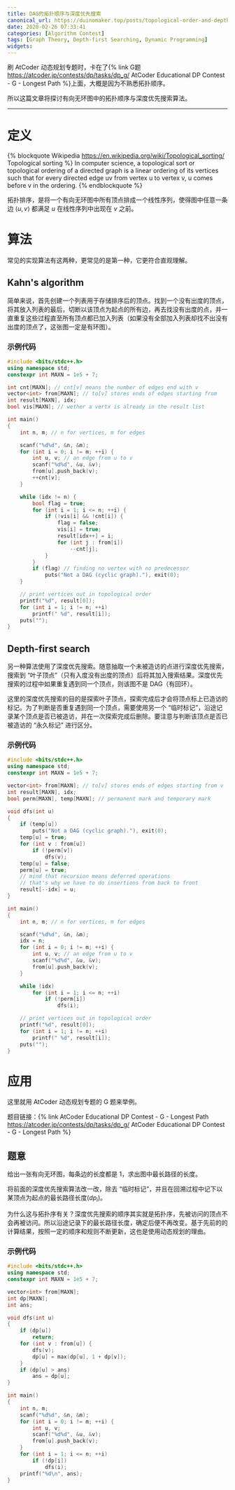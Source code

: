 ```yaml
---
title: DAG的拓扑顺序与深度优先搜索
canonical_url: https://duinomaker.top/posts/topological-order-and-depth-first-searching/
date: 2020-02-26 07:33:41
categories: [Algorithm Contest]
tags: [Graph Theory, Depth-first Searching, Dynamic Programming]
widgets:
---
```


刷 AtCoder 动态规划专题时，卡在了{% link G题 https://atcoder.jp/contests/dp/tasks/dp_g/ AtCoder Educational DP Contest - G - Longest Path %}上面，大概是因为不熟悉拓扑顺序。

所以这篇文章将探讨有向无环图中的拓扑顺序与深度优先搜索算法。

<!-- more -->

---

# 定义

{% blockquote Wikipedia https://en.wikipedia.org/wiki/Topological_sorting/ Topological sorting %}
In computer science, a topological sort or topological ordering of a directed graph is a linear ordering of its vertices such that for every directed edge uv from vertex u to vertex v, u comes before v in the ordering. 
{% endblockquote %}

拓扑排序，是将一个有向无环图中所有顶点排成一个线性序列，使得图中任意一条边 $\langle u,v\rangle$ 都满足 $u$ 在线性序列中出现在 $v$ 之前。

# 算法

常见的实现算法有这两种，更常见的是第一种，它更符合直观理解。

## Kahn's algorithm

简单来说，首先创建一个列表用于存储排序后的顶点。找到一个没有出度的顶点，将其放入列表的最后，切断以该顶点为起点的所有边，再去找没有出度的点，并一直重复这些过程直至所有顶点都已加入列表（如果没有全部加入列表却找不出没有出度的顶点了，这张图一定是有环图）。

### 示例代码

``` c++ Kahn.cpp
#include <bits/stdc++.h>
using namespace std;
constexpr int MAXN = 1e5 + 7;

int cnt[MAXN]; // cnt[v] means the number of edges end with v
vector<int> from[MAXN]; // to[v] stores ends of edges starting from 
int result[MAXN], idx;
bool vis[MAXN]; // wether a vertx is already in the result list

int main()
{
    int n, m; // n for vertices, m for edges

    scanf("%d%d", &n, &m);
    for (int i = 0; i != m; ++i) {
        int u, v; // an edge from u to v
        scanf("%d%d", &u, &v);
        from[u].push_back(v);
        ++cnt[v];
    }

    while (idx != n) {
        bool flag = true;
        for (int i = 1; i <= n; ++i) {
            if (!vis[i] && !cnt[i]) {
                flag = false;
                vis[i] = true;
                result[idx++] = i;
                for (int j : from[i])
                    --cnt[j];
            }
        }
        if (flag) // finding no vertex with no predecessor
            puts("Not a DAG (cyclic graph)."), exit(0);
    }

    // print vertices out in topological order
    printf("%d", result[0]);
    for (int i = 1; i != n; ++i)
        printf(" %d", result[i]);
    puts("");
}
```

## Depth-first search

另一种算法使用了深度优先搜索。随意抽取一个未被造访的点进行深度优先搜索，搜索到 “叶子顶点”（只有入度没有出度的顶点）后将其加入搜索结果。深度优先搜索的过程中如果重复遇到同一个顶点，则该图不是 DAG（有回环）。

这里的深度优先搜索的目的是探索叶子顶点，探索完成后才会将顶点标上已造访的标记。为了判断是否重复遇到同一个顶点，需要使用另一个 “临时标记”，沿途记录某个顶点是否已被造访，并在一次探索完成后删除。要注意与判断该顶点是否已被造访的 “永久标记” 进行区分。

### 示例代码

``` c++ Depth-first-search.cpp
#include <bits/stdc++.h>
using namespace std;
constexpr int MAXN = 1e5 + 7;

vector<int> from[MAXN]; // to[v] stores ends of edges starting from v
int result[MAXN], idx;
bool perm[MAXN], temp[MAXN]; // permanent mark and temporary mark

void dfs(int u)
{
    if (temp[u])
        puts("Not a DAG (cyclic graph)."), exit(0);
    temp[u] = true;
    for (int v : from[u])
        if (!perm[v])
            dfs(v);
    temp[u] = false;
    perm[u] = true;
    // mind that recursion means deferred operations
    // that's why we have to do insertions from back to front
    result[--idx] = u;
}

int main()
{
    int n, m; // n for vertices, m for edges

    scanf("%d%d", &n, &m);
    idx = n;
    for (int i = 0; i != m; ++i) {
        int u, v; // an edge from u to v
        scanf("%d%d", &u, &v);
        from[u].push_back(v);
    }

    while (idx)
        for (int i = 1; i <= n; ++i)
            if (!perm[i])
                dfs(i);

    // print vertices out in topological order
    printf("%d", result[0]);
    for (int i = 1; i != n; ++i)
        printf(" %d", result[i]);
    puts("");
}
```

# 应用

这里就用 AtCoder 动态规划专题的 G 题来举例。

题目链接：{% link AtCoder Educational DP Contest - G - Longest Path https://atcoder.jp/contests/dp/tasks/dp_g/ AtCoder Educational DP Contest - G - Longest Path %}

## 题意

给出一张有向无环图，每条边的长度都是 $1$，求出图中最长路径的长度。

将前面的深度优先搜索算法改一改，除去 “临时标记”，并且在回溯过程中记下以某顶点为起点的最长路径长度$(dp_i)$<span class="fix-ml">。</span>

为什么这与拓扑序有关？深度优先搜索的顺序其实就是拓扑序，先被访问的顶点不会再被访问。所以沿途记录下的最长路径长度，确定后便不再改变。基于先前的的计算结果，按照一定的顺序和规则不断更新，这也是使用动态规划的理由。

### 示例代码

``` c++ G.cpp
#include <bits/stdc++.h>
using namespace std;
constexpr int MAXN = 1e5 + 7;

vector<int> from[MAXN];
int dp[MAXN];
int ans;

void dfs(int u)
{
    if (dp[u])
        return;
    for (int v : from[u]) {
        dfs(v);
        dp[u] = max(dp[u], 1 + dp[v]);
    }
    if (dp[u] > ans)
        ans = dp[u];
}

int main()
{
    int n, m;
    scanf("%d%d", &n, &m);
    for (int i = 0; i != m; ++i) {
        int u, v;
        scanf("%d%d", &u, &v);
        from[u].push_back(v);
    }
    for (int i = 1; i <= n; ++i)
        if (!dp[i])
            dfs(i);
    printf("%d\n", ans);
}
```
